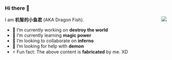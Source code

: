 ### Hi there 👋

<img align="right" src="https://github-readme-stats.vercel.app/api?username=Dragon-Fish&show_icons=1">

I am **机智的小鱼君** (AKA Dragon Fish).

- 🔭 I’m currently working on **destroy the world**
- 🌱 I’m currently learning **magic power**
- 👯 I’m looking to collaborate on **inferno**
- 🤔 I’m looking for help with **demon**
- ⚡ Fun fact: The above content is **fabricated** by me. XD
